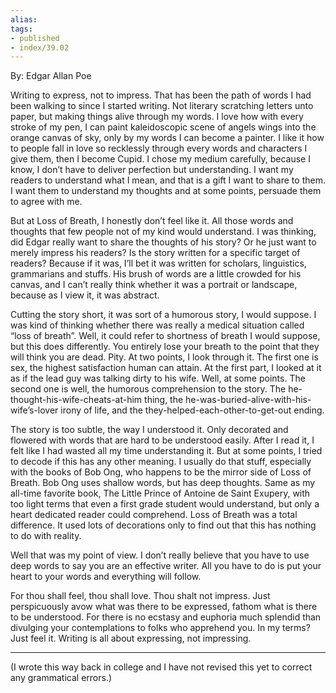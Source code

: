 ```yaml
---
alias:
tags:
- published
- index/39.02
---
```


By: Edgar Allan Poe

Writing to express, not to impress. That has been the path of words I had been walking to since I started writing. Not literary scratching letters unto paper, but making things alive through my words. I love how with every stroke of my pen, I can paint kaleidoscopic scene of angels wings into the orange canvas of sky, only by my words I can become a painter. I like it how to people fall in love so recklessly through every words and characters I give them, then I become Cupid. I chose my medium carefully, because I know, I don’t have to deliver perfection but understanding. I want my readers to understand what I mean, and that is a gift I want to share to them. I want them to understand my thoughts and at some points, persuade them to agree with me.

But at Loss of Breath, I honestly don’t feel like it. All those words and thoughts that few people not of my kind would understand. I was thinking, did Edgar really want to share the thoughts of his story? Or he just want to merely impress his readers? Is the story written for a specific target of readers? Because if it was, I’ll bet it was written for scholars, linguistics, grammarians and stuffs. His brush of words are a little crowded for his canvas, and I can’t really think whether it was a portrait or landscape, because as I view it, it was abstract.

Cutting the story short, it was sort of a humorous story, I would suppose. I was kind of thinking whether there was really a medical situation called “loss of breath”. Well, it could refer to shortness of breath I would suppose, but this does differently. You entirely lose your breath to the point that they will think you are dead. Pity. At two points, I look through it. The first one is sex, the highest satisfaction human can attain. At the first part, I looked at it as if the lead guy was talking dirty to his wife. Well, at some points. The second one is well, the humorous comprehension to the story. The he-thought-his-wife-cheats-at-him thing, the he-was-buried-alive-with-his-wife’s-lover irony of life, and the they-helped-each-other-to-get-out ending.

The story is too subtle, the way I understood it. Only decorated and flowered with words that are hard to be understood easily. After I read it, I felt like I had wasted all my time understanding it. But at some points, I tried to decode if this has any other meaning. I usually do that stuff, especially with the books of Bob Ong, who happens to be the mirror side of Loss of Breath. Bob Ong uses shallow words, but has deep thoughts. Same as my all-time favorite book, The Little Prince of Antoine de Saint Exupery, with too light terms that even a first grade student would understand, but only a heart dedicated reader could comprehend. Loss of Breath was a total difference. It used lots of decorations only to find out that this has nothing to do with reality.

Well that was my point of view. I don’t really believe that you have to use deep words to say you are an effective writer. All you have to do is put your heart to your words and everything will follow.


For thou shall feel, thou shall love. Thou shalt not impress. Just perspicuously avow what was there to be expressed, fathom what is there to be understood. For there is no ecstasy and euphoria much splendid than divulging your contemplations to folks who apprehend you. In my terms? Just feel it. Writing is all about expressing, not impressing.

---

(I wrote this way back in college and I have not revised this yet to correct any grammatical errors.)